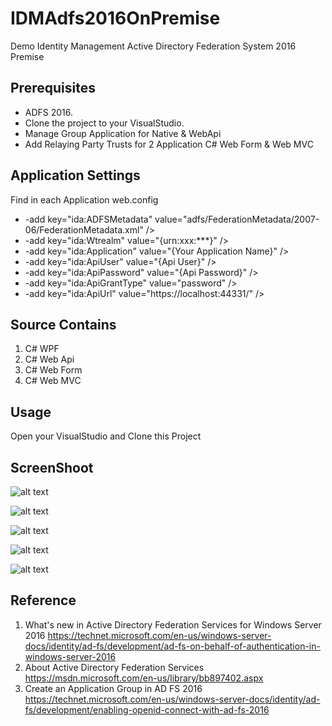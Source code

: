 # IDMAdfs2016OnPremise
Demo Identity Management Active Directory Federation System 2016 Premise

Prerequisites
-------------
* ADFS 2016.
* Clone the project to your VisualStudio.
* Manage Group Application for Native & WebApi
* Add Relaying Party Trusts for 2 Application C# Web Form & Web MVC 

Application Settings
------------ 
Find in each Application web.config
* -add key="ida:ADFSMetadata" value="adfs/FederationMetadata/2007-06/FederationMetadata.xml" />
* -add key="ida:Wtrealm" value="{urn:xxx:***}" /> 
* -add key="ida:Application" value="{Your Application Name}" />
* -add key="ida:ApiUser" value="{Api User}" />
* -add key="ida:ApiPassword" value="{Api Password}" />
* -add key="ida:ApiGrantType" value="password" />
* -add key="ida:ApiUrl" value="https://localhost:44331/" /> 

Source Contains
---------
1. C# WPF
2. C# Web Api
3. C# Web Form
4. C# Web MVC

Usage
-----
Open your VisualStudio and Clone this Project  

ScreenShoot
-------

![alt text](https://github.com/ukeenan/IDMAdfs2016/blob/master/Administration%20ADFS%20ScreenShoot/Capture-1.PNG "Web MVC User Claims ")
 
![alt text](https://github.com/ukeenan/IDMAdfs2016/blob/master/Administration%20ADFS%20ScreenShoot/Capture-4.PNG "Get Token Web MVC")

 
![alt text](https://github.com/ukeenan/IDMAdfs2016/blob/master/Administration%20ADFS%20ScreenShoot/Capture-3.PNG "Web Form User Claims ")
 
![alt text](https://github.com/ukeenan/IDMAdfs2016/blob/master/Administration%20ADFS%20ScreenShoot/Capture-2.png "Get Token Web Form")


![alt text](https://github.com/ukeenan/IDMAdfs2016/blob/master/Administration%20ADFS%20ScreenShoot/Capture-5.PNG "WPF Retun Value")


Reference
---------
1. What's new in Active Directory Federation Services for Windows Server 2016 https://technet.microsoft.com/en-us/windows-server-docs/identity/ad-fs/development/ad-fs-on-behalf-of-authentication-in-windows-server-2016
2. About Active Directory Federation Services https://msdn.microsoft.com/en-us/library/bb897402.aspx
3. Create an Application Group in AD FS 2016  https://technet.microsoft.com/en-us/windows-server-docs/identity/ad-fs/development/enabling-openid-connect-with-ad-fs-2016
